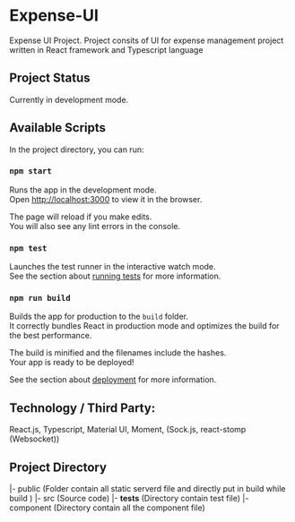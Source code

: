 # Expense-UI
Expense UI Project. Project consits of UI for expense management project written in React framework and Typescript language

## Project Status
Currently in development mode.

## Available Scripts
In the project directory, you can run:

### `npm start`

Runs the app in the development mode.\
Open [http://localhost:3000](http://localhost:3000) to view it in the browser.

The page will reload if you make edits.\
You will also see any lint errors in the console.

### `npm test`

Launches the test runner in the interactive watch mode.\
See the section about [running tests](https://facebook.github.io/create-react-app/docs/running-tests) for more information.

### `npm run build`

Builds the app for production to the `build` folder.\
It correctly bundles React in production mode and optimizes the build for the best performance.

The build is minified and the filenames include the hashes.\
Your app is ready to be deployed!

See the section about [deployment](https://facebook.github.io/create-react-app/docs/deployment) for more information.

## Technology / Third Party:
React.js, Typescript, Material UI, Moment, (Sock.js, react-stomp (Websocket)) 

## Project Directory
|- public (Folder contain all static serverd file and directly put in build while build )
|- src (Source code)
    |- __tests__ (Directory contain test file)
    |- component (Directory contain all the component file)
